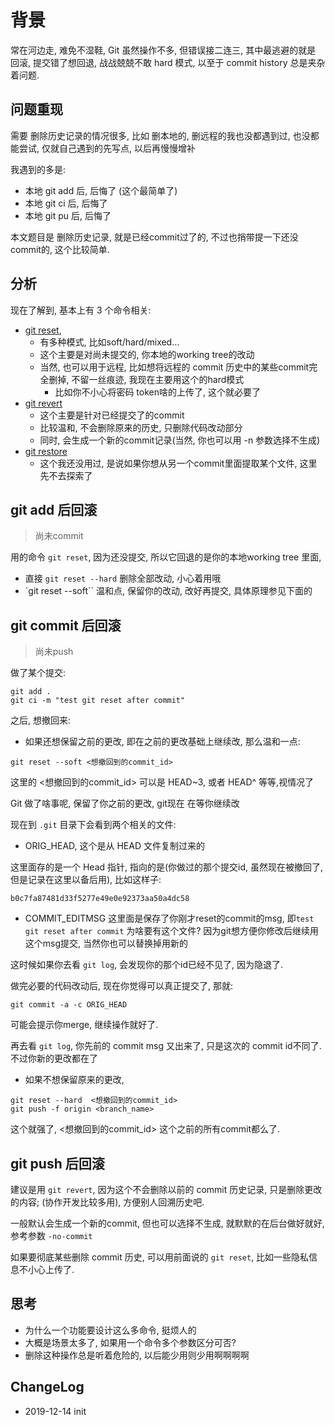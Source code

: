 
# 背景

常在河边走, 难免不湿鞋, Git 虽然操作不多, 但错误接二连三, 其中最逃避的就是 回滚, 提交错了想回退, 战战兢兢不敢 hard 模式, 以至于 commit history 总是夹杂着问题.

## 问题重现

需要 删除历史记录的情况很多, 比如 删本地的, 删远程的我也没都遇到过, 也没都能尝试, 仅就自己遇到的先写点, 以后再慢慢增补

我遇到的多是:

- 本地 git add 后, 后悔了 (这个最简单了)
- 本地 git ci 后, 后悔了
- 本地 git pu 后, 后悔了

本文题目是 删除历史记录, 就是已经commit过了的, 不过也捎带提一下还没commit的, 这个比较简单.

## 分析

现在了解到, 基本上有 3 个命令相关:

- [git reset](https://git-scm.com/docs/git-reset),
  - 有多种模式, 比如soft/hard/mixed...
  - 这个主要是对尚未提交的, 你本地的working tree的改动
  - 当然, 也可以用于远程, 比如想将远程的 commit 历史中的某些commit完全删掉, 不留一丝痕迹, 我现在主要用这个的hard模式
      - 比如你不小心将密码 token啥的上传了, 这个就必要了
- [git revert](https://git-scm.com/docs/git-revert)
  - 这个主要是针对已经提交了的commit
  - 比较温和, 不会删除原来的历史, 只删除代码改动部分
  - 同时, 会生成一个新的commit记录(当然, 你也可以用 -n 参数选择不生成)
- [git restore](https://git-scm.com/docs/git-restore)
  - 这个我还没用过, 是说如果你想从另一个commit里面提取某个文件, 这里先不去探索了

## git add 后回滚
> 尚未commit

用的命令 `git reset`, 因为还没提交, 所以它回退的是你的本地working tree 里面, 

- 直接 `git reset --hard` 删除全部改动, 小心着用哦
- `git reset --soft`` 温和点, 保留你的改动, 改好再提交, 具体原理参见下面的

## git commit 后回滚 
> 尚未push

做了某个提交:

```
git add .
git ci -m "test git reset after commit"
```

之后, 想撤回来:

- 如果还想保留之前的更改, 即在之前的更改基础上继续改, 那么温和一点:

```
git reset --soft <想撤回到的commit_id>
```

这里的 <想撤回到的commit_id> 可以是 HEAD~3, 或者 HEAD^ 等等,视情况了

Git 做了啥事呢, 保留了你之前的更改, git现在 在等你继续改

现在到 `.git` 目录下会看到两个相关的文件:

  - ORIG_HEAD, 这个是从 HEAD 文件复制过来的

  这里面存的是一个 Head 指针, 指向的是(你做过的那个提交id, 虽然现在被撤回了, 但是记录在这里以备后用), 比如这样子:

  ```
  b0c7fa87481d33f5277e49e0e92373aa50a4dc58

  ```

  - COMMIT_EDITMSG
  这里面是保存了你刚才reset的commit的msg, 即`test git reset after commit`
  为啥要有这个文件? 因为git想方便你修改后继续用这个msg提交, 当然你也可以替换掉用新的


  这时候如果你去看 `git log`, 会发现你的那个id已经不见了, 因为隐退了.

  做完必要的代码改动后, 现在你觉得可以真正提交了, 那就:

  ```
  git commit -a -c ORIG_HEAD
  ```

可能会提示你merge, 继续操作就好了. 

再去看 `git log`, 你先前的 commit msg 又出来了, 只是这次的 commit id不同了. 不过你新的更改都在了

- 如果不想保留原来的更改, 

```
git reset --hard  <想撤回到的commit_id>
git push -f origin <branch_name>
```

这个就强了, <想撤回到的commit_id> 这个之前的所有commit都么了.

## git push 后回滚

建议是用 `git revert`, 因为这个不会删除以前的 commit 历史记录, 只是删除更改的内容; (协作开发比较多用), 方便别人回溯历史吧.

一般默认会生成一个新的commit, 但也可以选择不生成, 就默默的在后台做好就好, 参考参数 `-no-commit`

如果要彻底某些删除 commit 历史, 可以用前面说的 `git reset`, 比如一些隐私信息不小心上传了.

## 思考

- 为什么一个功能要设计这么多命令, 挺烦人的
- 大概是场景太多了, 如果用一个命令多个参数区分可否?
- 删除这种操作总是听着危险的, 以后能少用则少用啊啊啊啊

## ChangeLog
- 2019-12-14 init